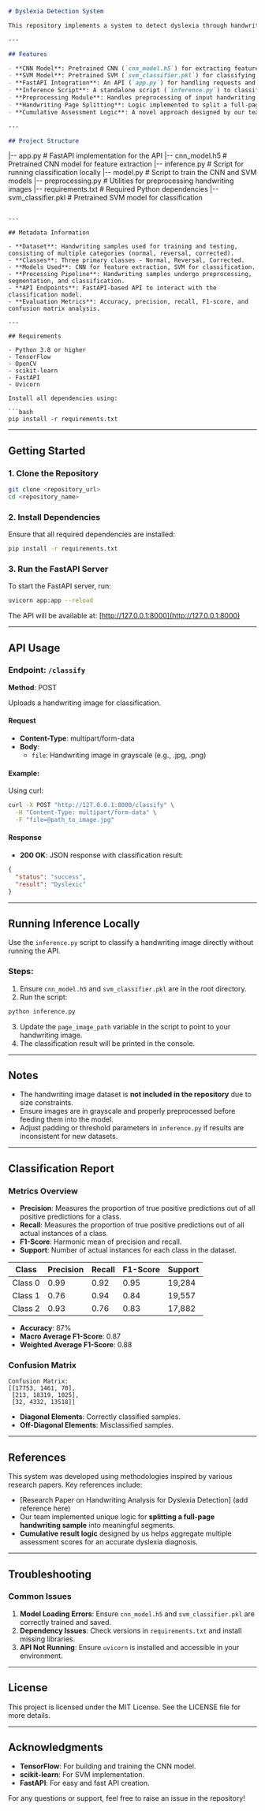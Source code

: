 ```markdown
# Dyslexia Detection System

This repository implements a system to detect dyslexia through handwriting analysis using a combination of a Convolutional Neural Network (CNN) and a Support Vector Machine (SVM). The project uses FastAPI to expose the functionality via an API.

---

## Features

- **CNN Model**: Pretrained CNN (`cnn_model.h5`) for extracting features from handwriting images.
- **SVM Model**: Pretrained SVM (`svm_classifier.pkl`) for classifying handwriting patterns into Normal, Reversal, or Corrected.
- **FastAPI Integration**: An API (`app.py`) for handling requests and processing handwriting images.
- **Inference Script**: A standalone script (`inference.py`) to classify images directly.
- **Preprocessing Module**: Handles preprocessing of input handwriting images (`preprocessing.py`).
- **Handwriting Page Splitting**: Logic implemented to split a full-page handwriting sample into meaningful segments for better classification.
- **Cumulative Assessment Logic**: A novel approach designed by our team to aggregate multiple classification results into a final dyslexia assessment.

---

## Project Structure

```
|-- app.py                 # FastAPI implementation for the API
|-- cnn_model.h5           # Pretrained CNN model for feature extraction
|-- inference.py           # Script for running classification locally
|-- model.py               # Script to train the CNN and SVM models
|-- preprocessing.py       # Utilities for preprocessing handwriting images
|-- requirements.txt       # Required Python dependencies
|-- svm_classifier.pkl     # Pretrained SVM model for classification
```

---

## Metadata Information

- **Dataset**: Handwriting samples used for training and testing, consisting of multiple categories (normal, reversal, corrected).
- **Classes**: Three primary classes - Normal, Reversal, Corrected.
- **Models Used**: CNN for feature extraction, SVM for classification.
- **Processing Pipeline**: Handwriting samples undergo preprocessing, segmentation, and classification.
- **API Endpoints**: FastAPI-based API to interact with the classification model.
- **Evaluation Metrics**: Accuracy, precision, recall, F1-score, and confusion matrix analysis.

---

## Requirements

- Python 3.8 or higher
- TensorFlow
- OpenCV
- scikit-learn
- FastAPI
- Uvicorn

Install all dependencies using:

```bash
pip install -r requirements.txt
```

---

## Getting Started

### 1. Clone the Repository

```bash
git clone <repository_url>
cd <repository_name>
```

### 2. Install Dependencies

Ensure that all required dependencies are installed:

```bash
pip install -r requirements.txt
```

### 3. Run the FastAPI Server

To start the FastAPI server, run:

```bash
uvicorn app:app --reload
```

The API will be available at: [http://127.0.0.1:8000](http://127.0.0.1:8000)

---

## API Usage

### Endpoint: `/classify`

**Method**: POST

Uploads a handwriting image for classification.

#### Request
- **Content-Type**: multipart/form-data
- **Body**:
  - `file`: Handwriting image in grayscale (e.g., .jpg, .png)

#### Example:
Using curl:

```bash
curl -X POST "http://127.0.0.1:8000/classify" \
  -H "Content-Type: multipart/form-data" \
  -F "file=@path_to_image.jpg"
```

#### Response
- **200 OK**: JSON response with classification result:

```json
{
  "status": "success",
  "result": "Dyslexic"
}
```

---

## Running Inference Locally

Use the `inference.py` script to classify a handwriting image directly without running the API.

### Steps:
1. Ensure `cnn_model.h5` and `svm_classifier.pkl` are in the root directory.
2. Run the script:

```bash
python inference.py
```

3. Update the `page_image_path` variable in the script to point to your handwriting image.
4. The classification result will be printed in the console.

---

## Notes

- The handwriting image dataset is **not included in the repository** due to size constraints.
- Ensure images are in grayscale and properly preprocessed before feeding them into the model.
- Adjust padding or threshold parameters in `inference.py` if results are inconsistent for new datasets.

---

## Classification Report

### **Metrics Overview**
- **Precision**: Measures the proportion of true positive predictions out of all positive predictions for a class.
- **Recall**: Measures the proportion of true positive predictions out of all actual instances of a class.
- **F1-Score**: Harmonic mean of precision and recall.
- **Support**: Number of actual instances for each class in the dataset.

| Class  | Precision | Recall | F1-Score | Support  |
|--------|-----------|--------|----------|----------|
| Class 0 | 0.99 | 0.92 | 0.95 | 19,284 |
| Class 1 | 0.76 | 0.94 | 0.84 | 19,557 |
| Class 2 | 0.93 | 0.76 | 0.83 | 17,882 |

- **Accuracy**: 87%
- **Macro Average F1-Score**: 0.87
- **Weighted Average F1-Score**: 0.88

### **Confusion Matrix**

```
Confusion Matrix:
[[17753, 1461, 70],
 [213, 18319, 1025],
 [32, 4332, 13518]]
```

- **Diagonal Elements**: Correctly classified samples.
- **Off-Diagonal Elements**: Misclassified samples.

---

## References

This system was developed using methodologies inspired by various research papers. Key references include:
- [Research Paper on Handwriting Analysis for Dyslexia Detection] (add reference here)
- Our team implemented unique logic for **splitting a full-page handwriting sample** into meaningful segments.
- **Cumulative result logic** designed by us helps aggregate multiple assessment scores for an accurate dyslexia diagnosis.

---

## Troubleshooting

### Common Issues
1. **Model Loading Errors**:
   Ensure `cnn_model.h5` and `svm_classifier.pkl` are correctly trained and saved.
2. **Dependency Issues**:
   Check versions in `requirements.txt` and install missing libraries.
3. **API Not Running**:
   Ensure `uvicorn` is installed and accessible in your environment.

---

## License

This project is licensed under the MIT License. See the LICENSE file for more details.

---

## Acknowledgments

- **TensorFlow**: For building and training the CNN model.
- **scikit-learn**: For SVM implementation.
- **FastAPI**: For easy and fast API creation.

For any questions or support, feel free to raise an issue in the repository!
```

